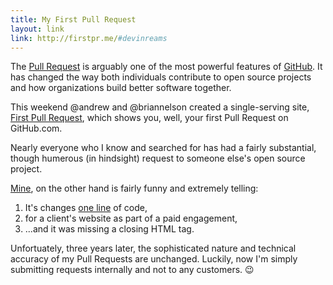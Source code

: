```yaml
---
title: My First Pull Request
layout: link
link: http://firstpr.me/#devinreams
---
```


The [Pull Request](https://help.github.com/articles/using-pull-requests) is arguably one of the most powerful features of [GitHub](https://github.com/features#code-review). It has changed the way both individuals contribute to open source projects and how organizations build better software together.

This weekend @andrew and @briannelson created a single-serving site, [First Pull Request](http://firstpr.me/), which shows you, well, your first Pull Request on GitHub.com.

Nearly everyone who I know and searched for has had a fairly substantial, though humerous (in hindsight) request to someone else's open source project.

[Mine](http://firstpr.me/#devinreams), on the other hand is fairly funny and extremely telling:

1. It's changes [one line](https://github.com/paulosman/joinmozilla/pull/1/files) of code,
2. for a client's website as part of a paid engagement,
3. ...and it was missing a closing HTML tag.

Unfortuately, three years later, the sophisticated nature and technical accuracy of my Pull Requests are unchanged. Luckily, now I'm simply submitting requests internally and not to any customers. :wink: